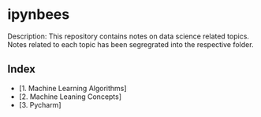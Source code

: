 # ipynbees
Description:  This repository contains notes on data science related topics. Notes related to each topic has been segregrated into the respective folder.

## Index

* [1. Machine Learning Algorithms]
* [2. Machine Leaning Concepts]
* [3. Pycharm]
